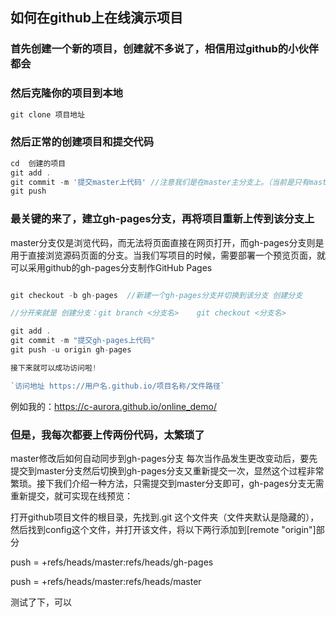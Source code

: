 ## 如何在github上在线演示项目

### 首先创建一个新的项目，创建就不多说了，相信用过github的小伙伴都会


### 然后克隆你的项目到本地
```javascript
git clone 项目地址
```
### 然后正常的创建项目和提交代码
```javascript
cd  创建的项目
git add .
git commit -m '提交master上代码' //注意我们是在master主分支上。（当前是只有master分支的）
git push
```
### 最关键的来了，建立gh-pages分支，再将项目重新上传到该分支上
master分支仅是浏览代码，而无法将页面直接在网页打开，而gh-pages分支则是用于直接浏览源码页面的分支。当我们写项目的时候，需要部署一个预览页面，就可以采用github的gh-pages分支制作GitHub Pages
```javascript

git checkout -b gh-pages  //新建一个gh-pages分支并切换到该分支 创建分支

//分开来就是 创建分支：git branch <分支名>    git checkout <分支名>

git add .
git commit -m "提交gh-pages上代码"
git push -u origin gh-pages

接下来就可以成功访问啦!

`访问地址 https://用户名.github.io/项目名称/文件路径`
```
例如我的：https://c-aurora.github.io/online_demo/

### 但是，我每次都要上传两份代码，太繁琐了

master修改后如何自动同步到gh-pages分支
每次当作品发生更改变动后，要先提交到master分支然后切换到gh-pages分支又重新提交一次，显然这个过程非常繁琐。接下我们介绍一种方法，只需提交到master分支即可，gh-pages分支无需重新提交，就可实现在线预览：

打开github项目文件的根目录，先找到.git 这个文件夹（文件夹默认是隐藏的），然后找到config这个文件，并打开该文件，将以下两行添加到[remote "origin"]部分

push = +refs/heads/master:refs/heads/gh-pages
 
push = +refs/heads/master:refs/heads/master

测试了下，可以